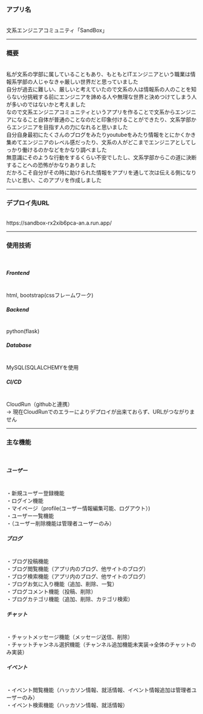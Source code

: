 <h3>アプリ名</h3><br>
文系エンジニアコミュニティ「SandBox」<br>
<hr>
<h3>概要</h3><br>
私が文系の学部に属していることもあり、もともとITエンジニアという職業は情報系学部の人じゃなきゃ厳しい世界だと思っていました<br>
自分が過去に難しい、厳しいと考えていたので文系の人は情報系の人のことを知らない分挑戦する前にエンジニアを諦める人や無理な世界と決めつけてしまう人が多いのではないかと考えました<br>
なので文系エンジニアコミュニティというアプリを作ることで文系からエンジニアになること自体が普通のことなのだと印象付けることができたり、文系学部からエンジニアを目指す人の力になれると思いました<br>
自分自身最初にたくさんのブログをみたりyoutubeをみたり情報をとにかくかき集めてエンジニアのレベル感だったり、文系の人がどこまでエンジニアとしてしっかり働けるのかなどをかなり調べました<br>
無意識にそのような行動をするくらい不安でしたし、文系学部からこの道に決断することへの恐怖がかなりありました<br>
だかろこそ自分がその時に助けられた情報をアプリを通して次は伝える側になりたいと思い、このアプリを作成しました<br>
<hr>
<h3>デプロイ先URL</h3><br>
https://sandbox-rx2xib6pca-an.a.run.app/<br>
<hr>
<h3>使用技術</h3><br>
<h5>Frontend</h5><br>
html, bootstrap(cssフレームワーク)<br>
<h5>Backend</h5><br>
python(flask)<br>
<h5>Database</h5><br>
MySQL(SQLALCHEMYを使用<br>
<h5>CI/CD</h5><br>
CloudRun（githubと連携）<br>
→ 現在CloudRunでのエラーによりデプロイが出来ておらず、URLがつながりません
<hr>
<h3>主な機能</h3><br>
<h5>ユーザー</h5><br>
・新規ユーザー登録機能<br>
・ログイン機能<br>
・マイページ（profile(ユーザー情報編集可能、ログアウト）)<br>
・ユーザー一覧機能<br>
・（ユーザー削除機能は管理者ユーザーのみ）
<h5>ブログ</h5><br>
・ブログ投稿機能<br>
・ブログ閲覧機能（アプリ内のブログ、他サイトのブログ）<br>
・ブログ検索機能（アプリ内のブログ、他サイトのブログ）<br>
・ブログお気に入り機能（追加、削除、一覧）<br>
・ブログコメント機能（投稿、削除）<br>
・ブログカテゴリ機能（追加、削除、カテゴリ検索）<br>
<h5>チャット</h5><br>
・チャットメッセージ機能（メッセージ送信、削除）<br>
・チャットチャンネル選択機能（チャンネル追加機能未実装→全体のチャットのみ実装）<br>
<h5>イベント</h5><br>
・イベント閲覧機能（ハッカソン情報、就活情報、イベント情報追加は管理者ユーザーのみ）<br>
・イベント検索機能（ハッカソン情報、就活情報）<br>
